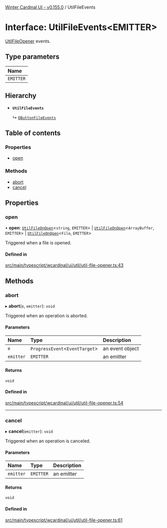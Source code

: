 [Winter Cardinal UI - v0.155.0](../index.md) / UtilFileEvents

# Interface: UtilFileEvents<EMITTER\>

[UtilFileOpener](../classes/UtilFileOpener.md) events.

## Type parameters

| Name |
| :------ |
| `EMITTER` |

## Hierarchy

- **`UtilFileEvents`**

  ↳ [`DButtonFileEvents`](DButtonFileEvents.md)

## Table of contents

### Properties

- [open](UtilFileEvents.md#open)

### Methods

- [abort](UtilFileEvents.md#abort)
- [cancel](UtilFileEvents.md#cancel)

## Properties

### open

• **open**: [`UtilFileOnOpen`](../index.md#utilfileonopen)<`string`, `EMITTER`\> \| [`UtilFileOnOpen`](../index.md#utilfileonopen)<`ArrayBuffer`, `EMITTER`\> \| [`UtilFileOnOpen`](../index.md#utilfileonopen)<`File`, `EMITTER`\>

Triggered when a file is opened.

#### Defined in

[src/main/typescript/wcardinal/ui/util/util-file-opener.ts:43](https://github.com/winter-cardinal/winter-cardinal-ui/blob/v0.155.0/src/main/typescript/wcardinal/ui/util/util-file-opener.ts#L43)

## Methods

### abort

▸ **abort**(`e`, `emitter`): `void`

Triggered when an operation is aborted.

#### Parameters

| Name | Type | Description |
| :------ | :------ | :------ |
| `e` | `ProgressEvent`<`EventTarget`\> | an event object |
| `emitter` | `EMITTER` | an emitter |

#### Returns

`void`

#### Defined in

[src/main/typescript/wcardinal/ui/util/util-file-opener.ts:54](https://github.com/winter-cardinal/winter-cardinal-ui/blob/v0.155.0/src/main/typescript/wcardinal/ui/util/util-file-opener.ts#L54)

___

### cancel

▸ **cancel**(`emitter`): `void`

Triggered when an operation is canceled.

#### Parameters

| Name | Type | Description |
| :------ | :------ | :------ |
| `emitter` | `EMITTER` | an emitter |

#### Returns

`void`

#### Defined in

[src/main/typescript/wcardinal/ui/util/util-file-opener.ts:61](https://github.com/winter-cardinal/winter-cardinal-ui/blob/v0.155.0/src/main/typescript/wcardinal/ui/util/util-file-opener.ts#L61)
